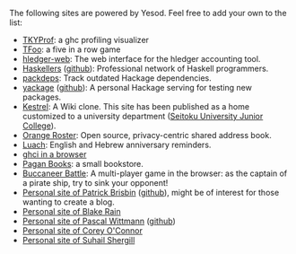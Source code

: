 The following sites are powered by Yesod. Feel free to add your own to the list:

* [TKYProf](http://blog.foldr.in/tkyprof-a-web-based-interactive-visualizer-fo): a ghc profiling visualizer
* [TFoo](http://tfoo.herokuapp.com/): a five in a row game
* [hledger-web](http://demo.hledger.org/): The web interface for the hledger accounting tool.
* [Haskellers](http://www.haskellers.com/) ([github](https://github.com/snoyberg/haskellers)): Professional network of Haskell programmers.
* [packdeps](http://packdeps.haskellers.com/): Track outdated Hackage dependencies.
* [yackage](http://hackage.haskell.org/package/yackage) ([github](https://github.com/snoyberg/yackage)): A personal Hackage serving for testing new packages.
* [Kestrel](https://github.com/cutsea110/Kestrel): A Wiki clone. This site has been published as a home customized to a university department ([Seitoku University Junior College](http://soubun.seitoku.ac.jp)).
* [Orange Roster](http://www.orangeroster.com/): Open source, privacy-centric shared address book.
* [Luach](http://luach.snoyman.com/): English and Hebrew anniversary reminders.
* [ghci in a browser](https://github.com/dterei/ghci-in-a-new-dress)
* [Pagan Books](http://paganbooks.eu/): a small bookstore.
* [Buccaneer Battle](http://pirates.dyndns-free.com/): A multi-player game in the browser: as the captain of a pirate ship, try to sink your opponent!
* [Personal site of Patrick Brisbin](http://pbrisbin.com/) ([github](https://github.com/pbrisbin/devsite)), might be of interest for those wanting to create a blog.
* [Personal site of Blake Rain](http://meadowstalk.com/post/new-blog)
* [Personal site of Pascal Wittmann](https://www.pascal-wittmann.de/) ([github](https://github.com/pSub/pascal-wittmann.de))
* [Personal site of Corey O'Connor](http://www.corebotllc.com/)
* [Personal site of Suhail Shergill](http://blog.shergill.su)